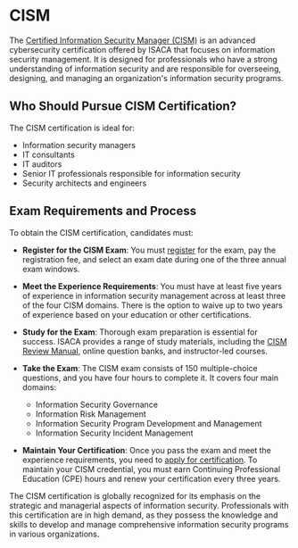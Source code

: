 # CISM

The [Certified Information Security Manager (CISM)](https://www.isaca.org/credentialing/cism) is an advanced cybersecurity certification offered by ISACA that focuses on information security management. It is designed for professionals who have a strong understanding of information security and are responsible for overseeing, designing, and managing an organization's information security programs.

## Who Should Pursue CISM Certification?

The CISM certification is ideal for:

- Information security managers
- IT consultants
- IT auditors
- Senior IT professionals responsible for information security
- Security architects and engineers

## Exam Requirements and Process

To obtain the CISM certification, candidates must:

- **Register for the CISM Exam**: You must [register](https://www.isaca.org/exams) for the exam, pay the registration fee, and select an exam date during one of the three annual exam windows.
- **Meet the Experience Requirements**: You must have at least five years of experience in information security management across at least three of the four CISM domains. There is the option to waive up to two years of experience based on your education or other certifications.
- **Study for the Exam**: Thorough exam preparation is essential for success. ISACA provides a range of study materials, including the [CISM Review Manual](https://www.isaca.org/bookstore), online question banks, and instructor-led courses.
- **Take the Exam**: The CISM exam consists of 150 multiple-choice questions, and you have four hours to complete it. It covers four main domains:

   - Information Security Governance
   - Information Risk Management
   - Information Security Program Development and Management
   - Information Security Incident Management

- **Maintain Your Certification**: Once you pass the exam and meet the experience requirements, you need to [apply for certification](https://www.isaca.org/credentialing/certified-information-security-manager/get-cism-certified). To maintain your CISM credential, you must earn Continuing Professional Education (CPE) hours and renew your certification every three years.

The CISM certification is globally recognized for its emphasis on the strategic and managerial aspects of information security. Professionals with this certification are in high demand, as they possess the knowledge and skills to develop and manage comprehensive information security programs in various organizations.